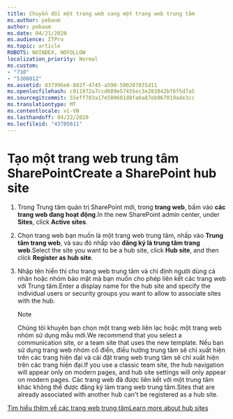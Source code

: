 ```yaml
---
title: Chuyển đổi một trang web sang một trang web trung tâm
ms.author: pebaum
author: pebaum
ms.date: 04/21/2020
ms.audience: ITPro
ms.topic: article
ROBOTS: NOINDEX, NOFOLLOW
localization_priority: Normal
ms.custom:
- "710"
- "5300012"
ms.assetid: 837996e6-802f-4745-a590-500207835d11
ms.openlocfilehash: c911972a7ccd689e57455ec3e283842bf6f5d7a5
ms.sourcegitcommit: 55eff703a17e500681d8fa6a87eb067019ade3cc
ms.translationtype: MT
ms.contentlocale: vi-VN
ms.lasthandoff: 04/22/2020
ms.locfileid: "43705611"
---
```

# <a name="create-a-sharepoint-hub-site"></a><span data-ttu-id="76a87-102">Tạo một trang web trung tâm SharePoint</span><span class="sxs-lookup"><span data-stu-id="76a87-102">Create a SharePoint hub site</span></span>

1. <span data-ttu-id="76a87-103">Trong Trung tâm quản trị SharePoint mới, trong **trang web**, bấm vào **các trang web đang hoạt động**.</span><span class="sxs-lookup"><span data-stu-id="76a87-103">In the new SharePoint admin center, under **Sites**, click **Active sites**.</span></span>

2. <span data-ttu-id="76a87-104">Chọn trang web bạn muốn là một trang web trung tâm, nhấp vào **Trung tâm trang web**, và sau đó nhấp vào **đăng ký là trung tâm trang web**.</span><span class="sxs-lookup"><span data-stu-id="76a87-104">Select the site you want to be a hub site, click **Hub site**, and then click **Register as hub site**.</span></span>

3. <span data-ttu-id="76a87-105">Nhập tên hiển thị cho trang web trung tâm và chỉ định người dùng cá nhân hoặc nhóm bảo mật mà bạn muốn cho phép liên kết các trang web với Trung tâm.</span><span class="sxs-lookup"><span data-stu-id="76a87-105">Enter a display name for the hub site and specify the individual users or security groups you want to allow to associate sites with the hub.</span></span>

    > [!NOTE]
    >  <span data-ttu-id="76a87-106">Chúng tôi khuyên bạn chọn một trang web liên lạc hoặc một trang web nhóm sử dụng mẫu mới.</span><span class="sxs-lookup"><span data-stu-id="76a87-106">We recommend that you select a communication site, or a team site that uses the new template.</span></span> <span data-ttu-id="76a87-107">Nếu bạn sử dụng trang web nhóm cổ điển, điều hướng trung tâm sẽ chỉ xuất hiện trên các trang hiện đại và cài đặt trang web trung tâm sẽ chỉ xuất hiện trên các trang hiện đại.</span><span class="sxs-lookup"><span data-stu-id="76a87-107">If you use a classic team site, the hub navigation will appear only on modern pages, and hub site settings will only appear on modern pages.</span></span> <span data-ttu-id="76a87-108">Các trang web đã được liên kết với một trung tâm khác không thể được đăng ký làm trang web trung tâm.</span><span class="sxs-lookup"><span data-stu-id="76a87-108">Sites that are already associated with another hub can't be registered as a hub site.</span></span>
  
[<span data-ttu-id="76a87-109">Tìm hiểu thêm về các trang web trung tâm</span><span class="sxs-lookup"><span data-stu-id="76a87-109">Learn more about hub sites</span></span>](https://go.microsoft.com/fwlink/?linkid=869149)
  